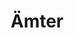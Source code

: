 ---
title: Ämter
description: pascom ist kompatibel mit einer Vielzahl von Providern. Hier erfahren Sie alles über die Basiseinstellungen, Accounts und Rufregeln.
icon: "fa fa-globe"
type : "pages"
weight : 8
---